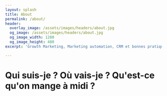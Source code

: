 ```yaml
---
layout: splash
title: About
permalink: /about/
header:
  overlay_image: /assets/images/headers/about.jpg
  og_image: /assets/images/headers/about.jpg
  og_image_width: 1280
  og_image_height: 480
excerpt: 'Growth Marketing, Marketing automation, CRM et bonnes pratiques.'

---
```


# Qui suis-je ? Où vais-je ? Qu'est-ce qu'on mange à midi ?

